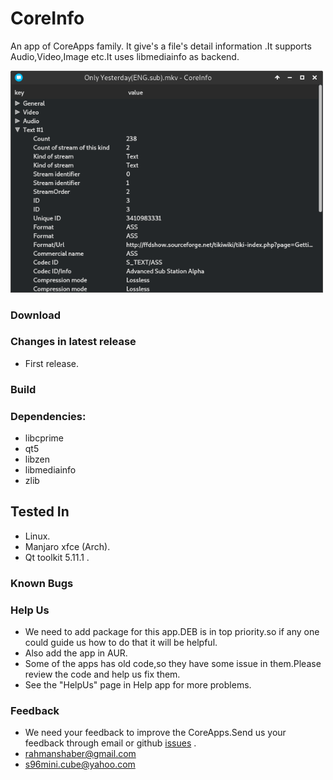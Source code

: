 # CoreInfo
An app of CoreApps family. It give's a file's detail information .It supports Audio,Video,Image etc.It uses libmediainfo as backend.

<img src="coreinfo.png" width="500">

### Download

### Changes in latest release
* First release.

### Build

### Dependencies:
* libcprime
* qt5
* libzen
* libmediainfo
* zlib

## Tested In
* Linux.
* Manjaro xfce (Arch).
* Qt toolkit 5.11.1 .

### Known Bugs

### Help Us
* We need to add package for this app.DEB is in top priority.so if any one could guide us how to do that it will be helpful.
* Also add the app in AUR.
* Some of the apps has old code,so they have some issue in them.Please review the code and help us fix them.
* See the "HelpUs" page in Help app for more problems.

### Feedback
* We need your feedback to improve the CoreApps.Send us your feedback through email or github [issues](https://github.com/rahmanshaber/corebox/issues "Title") .
* rahmanshaber@gmail.com
* s96mini.cube@yahoo.com
